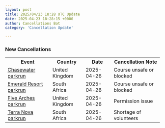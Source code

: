 ```yaml
---
layout: post
title: 2025/04/23 18:28 UTC Update
date: 2025-04-23 18:28:15 +0000
author: Cancellations Bot
category: 'Cancellation Update'

---
```


<h3>New Cancellations</h3>
<div class='hscrollable'>
<table style='width: 100%'>
    <tr>
        <th>Event</th>
        <th>Country</th>
        <th>Date</th>
        <th>Cancellation Note</th>
    </tr>
    <tr>
        <td><a href="https://www.parkrun.org.uk/chasewater">Chasewater parkrun</a></td>
        <td>United Kingdom</td>
        <td>2025-04-26</td>
        <td>Course unsafe or blocked</td>
    </tr>
    <tr>
        <td><a href="https://www.parkrun.co.za/emeraldresort">Emerald Resort parkrun</a></td>
        <td>South Africa</td>
        <td>2025-04-26</td>
        <td>Course unsafe or blocked</td>
    </tr>
    <tr>
        <td><a href="https://www.parkrun.org.uk/fivearches">Five Arches parkrun</a></td>
        <td>United Kingdom</td>
        <td>2025-04-26</td>
        <td>Permission issue</td>
    </tr>
    <tr>
        <td><a href="https://www.parkrun.co.za/terranova">Terra Nova parkrun</a></td>
        <td>South Africa</td>
        <td>2025-04-26</td>
        <td>Shortage of volunteers</td>
    </tr>
</table>
</div>
